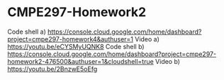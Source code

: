 # CMPE297-Homework2
Code shell a) https://console.cloud.google.com/home/dashboard?project=cmpe297-homework4&authuser=1 <endl>
Video a) https://youtu.be/eCYSMyUQNK8 <endl>
Code shell b) https://console.cloud.google.com/home/dashboard?project=cmpe297-homework2-476500&authuser=1&cloudshell=true <endl>
Video b) https://youtu.be/2BnzwE5oEfg <endl>
